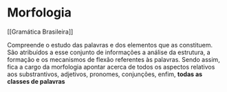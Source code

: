 # Morfologia
[[Gramática Brasileira]]

Compreende o estudo das palavras e dos elementos que as constituem. São atribuídos a esse conjunto de informações a análise da estrutura, a formação e os mecanismos de flexão referentes às palavras. Sendo assim, fica a cargo da morfologia apontar acerca de todos os aspectos relativos aos substrantivos, adjetivos, pronomes, conjunções, enfim, **todas as classes de palavras**
